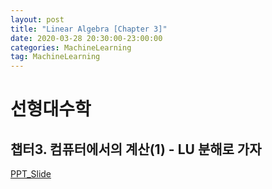 ```yaml
---
layout: post
title: "Linear Algebra [Chapter 3]"
date: 2020-03-28 20:30:00-23:00:00
categories: MachineLearning
tag: MachineLearning
---
```


# 선형대수학
## 챕터3. 컴퓨터에서의 계산(1) - LU 분해로 가자  

[PPT_Slide](https://star6973.github.io/reveal.js/slide/linear-algebra-chapter-3.html)
